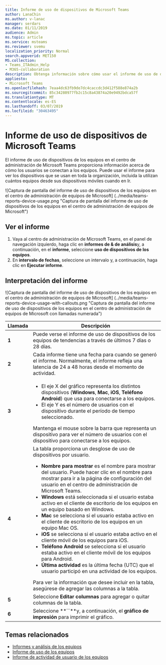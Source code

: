 ```yaml
---
title: Informe de uso de dispositivos de Microsoft Teams
author: LanaChin
ms.author: v-lanac
manager: serdars
ms.date: 01/11/2019
audience: Admin
ms.topic: article
ms.service: msteams
ms.reviewer: svemu
localization_priority: Normal
search.appverid: MET150
MS.collection:
- Teams_ITAdmin_Help
- M365-collaboration
description: Obtenga información sobre cómo usar el informe de uso de dispositivos de los equipos en el centro de administración de Microsoft Teams para ver el modo en que los usuarios de su organización se conectan a los equipos.
appliesto:
- Microsoft Teams
ms.openlocfilehash: 7eaa4dc63fb9de7dc4caccdc3d412f588e874a2b
ms.sourcegitcommit: 85c34280977fb2c15c8a43874a20e9492bdca57f
ms.translationtype: MT
ms.contentlocale: es-ES
ms.lasthandoff: 03/07/2019
ms.locfileid: "30463495"
---
```

# <a name="microsoft-teams-device-usage-report"></a>Informe de uso de dispositivos de Microsoft Teams

El informe de uso de dispositivos de los equipos en el centro de administración de Microsoft Teams proporciona información acerca de cómo los usuarios se conectan a los equipos. Puede usar el informe para ver los dispositivos que se usan en toda la organización, incluida la utilizan cuántos equipos desde sus dispositivos móviles cuando en Ir.  

![Captura de pantalla del informe de uso de dispositivos de los equipos en el centro de administración de equipos de Microsoft] (../media/teams-reports-device-usage.png "Captura de pantalla del informe de uso de dispositivos de los equipos en el centro de administración de equipos de Microsoft")

## <a name="view-the-report"></a>Ver el informe

1. Vaya al centro de administración de Microsoft Teams, en el panel de navegación izquierdo, haga clic en **informes de & de análisis**y, a continuación, en el **informe**, seleccione **uso de dispositivos de los equipos**. 
2. En **intervalo de fechas**, seleccione un intervalo y, a continuación, haga clic en **Ejecutar informe**. 

## <a name="interpret-the-report"></a>Interpretación del informe

![Captura de pantalla del informe de uso de dispositivos de los equipos en el centro de administración de equipos de Microsoft] (../media/teams-reports-device-usage-with-callouts.png "Captura de pantalla del informe de uso de dispositivos de los equipos en el centro de administración de equipos de Microsoft con llamadas numerada")

|Llamada |Descripción  |
|--------|-------------|
|**1**   |Puede verse el informe de uso de dispositivos de los equipos de tendencias a través de últimos 7 días o 28 días.  |
|**2**   |Cada informe tiene una fecha para cuando se generó el informe. Normalmente, el informe refleja una latencia de 24 a 48 horas desde el momento de actividad. |
|**3**   |<ul><li>El eje X del gráfico representa los distintos dispositivos (**Windows**, **Mac**, **iOS**, **Teléfono Android**) que usa para conectarse a los equipos. </li><li>El eje Y es el número de usuarios con el dispositivo durante el período de tiempo seleccionado.</li> </ul>Mantenga el mouse sobre la barra que representa un dispositivo para ver el número de usuarios con el dispositivo para conectarse a los equipos.|
|**4**   |La tabla proporciona un desglose de uso de dispositivos por usuario. <ul><li>**Nombre para mostrar** es el nombre para mostrar del usuario. Puede hacer clic en el nombre para mostrar para ir a la página de configuración del usuario en el centro de administración de Microsoft Teams. </li><li>**Windows** está seleccionada si el usuario estaba activo en el cliente de escritorio de los equipos en un equipo basado en Windows.</li><li>**Mac** se selecciona si el usuario estaba activo en el cliente de escritorio de los equipos en un equipo Mac OS. </li> <li>**iOS** se selecciona si el usuario estaba activo en el cliente móvil de los equipos para iOS.</li><li>**Teléfono Android** se selecciona si el usuario estaba activo en el cliente móvil de los equipos para Android. <li>**Última actividad** es la última fecha (UTC) que el usuario participó en una actividad de los equipos.</li> </ul> Para ver la información que desee incluir en la tabla, asegúrese de agregar las columnas a la tabla. |
|**5**   |Seleccione **Editar columnas** para agregar o quitar columnas de la tabla. |
|**6**   |Seleccione **˙˙˙**y, a continuación, el **gráfico de impresión** para imprimir el gráfico. |

## <a name="related-topics"></a>Temas relacionados
- [Informes y análisis de los equipos](teams-reporting-reference.md)
- [Informe de uso de los equipos](teams-usage-report.md)
- [Informe de actividad de usuario de los equipos](user-activity-report.md)